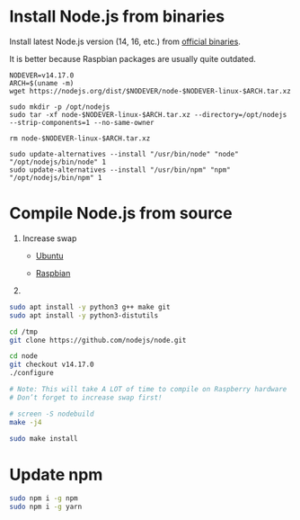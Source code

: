 # Install Node.js from binaries

Install latest Node.js version (14, 16, etc.) from [official binaries](https://github.com/nodejs/help/wiki/Installation#how-to-install-nodejs-via-binary-archive-on-linux).

It is better because Raspbian packages are usually quite outdated.


    NODEVER=v14.17.0
    ARCH=$(uname -m)
    wget https://nodejs.org/dist/$NODEVER/node-$NODEVER-linux-$ARCH.tar.xz

    sudo mkdir -p /opt/nodejs
    sudo tar -xf node-$NODEVER-linux-$ARCH.tar.xz --directory=/opt/nodejs --strip-components=1 --no-same-owner

    rm node-$NODEVER-linux-$ARCH.tar.xz

    sudo update-alternatives --install "/usr/bin/node" "node" "/opt/nodejs/bin/node" 1
    sudo update-alternatives --install "/usr/bin/npm" "npm" "/opt/nodejs/bin/npm" 1


# Compile Node.js from source

1. Increase swap

    - [Ubuntu](./ubuntu_x64.md#enable-swap)
    
    - [Raspbian](./setup.md#increase-swap)

2.

```bash
sudo apt install -y python3 g++ make git 
sudo apt install -y python3-distutils

cd /tmp
git clone https://github.com/nodejs/node.git

cd node
git checkout v14.17.0
./configure

# Note: This will take A LOT of time to compile on Raspberry hardware
# Don’t forget to increase swap first!

# screen -S nodebuild
make -j4

sudo make install
```

# Update npm

```bash
sudo npm i -g npm
sudo npm i -g yarn
```
